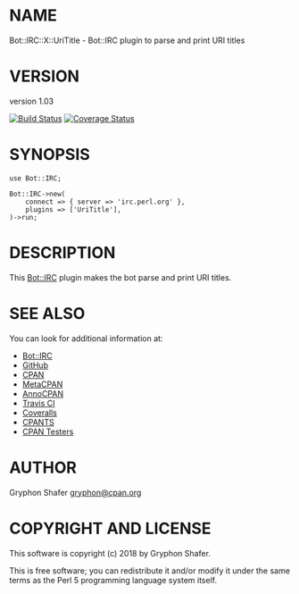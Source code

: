 # NAME

Bot::IRC::X::UriTitle - Bot::IRC plugin to parse and print URI titles

# VERSION

version 1.03

[![Build Status](https://travis-ci.org/gryphonshafer/Bot-IRC-X-UriTitle.svg)](https://travis-ci.org/gryphonshafer/Bot-IRC-X-UriTitle)
[![Coverage Status](https://coveralls.io/repos/gryphonshafer/Bot-IRC-X-UriTitle/badge.png)](https://coveralls.io/r/gryphonshafer/Bot-IRC-X-UriTitle)

# SYNOPSIS

    use Bot::IRC;

    Bot::IRC->new(
        connect => { server => 'irc.perl.org' },
        plugins => ['UriTitle'],
    )->run;

# DESCRIPTION

This [Bot::IRC](https://metacpan.org/pod/Bot::IRC) plugin makes the bot parse and print URI titles.

# SEE ALSO

You can look for additional information at:

- [Bot::IRC](https://metacpan.org/pod/Bot::IRC)
- [GitHub](https://github.com/gryphonshafer/Bot-IRC-X-UriTitle)
- [CPAN](http://search.cpan.org/dist/Bot-IRC-X-UriTitle)
- [MetaCPAN](https://metacpan.org/pod/Bot::IRC::X::UriTitle)
- [AnnoCPAN](http://annocpan.org/dist/Bot-IRC-X-UriTitle)
- [Travis CI](https://travis-ci.org/gryphonshafer/Bot-IRC-X-UriTitle)
- [Coveralls](https://coveralls.io/r/gryphonshafer/Bot-IRC-X-UriTitle)
- [CPANTS](http://cpants.cpanauthors.org/dist/Bot-IRC-X-UriTitle)
- [CPAN Testers](http://www.cpantesters.org/distro/T/Bot-IRC-X-UriTitle.html)

# AUTHOR

Gryphon Shafer <gryphon@cpan.org>

# COPYRIGHT AND LICENSE

This software is copyright (c) 2018 by Gryphon Shafer.

This is free software; you can redistribute it and/or modify it under
the same terms as the Perl 5 programming language system itself.
